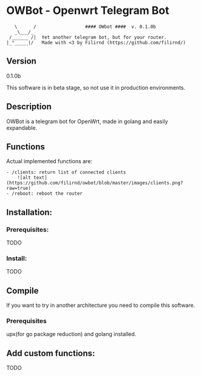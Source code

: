 

# OWBot - Openwrt Telegram Bot


````
   \      /                  #### OWbot ####  v. 0.1.0b
   _\___/_
 /______ /|  Yet another telegram bot, but for your router.
|_°_____|/   Made with <3 by Filirnd (https://github.com/filirnd/)
````

## Version
0.1.0b

This software is in beta stage, so not use it in production environments. 

## Description
OWBot is a telegram bot for OpenWrt, made in golang and easily expandable.


## Functions
Actual implemented functions are:

    - /clients: return list of connected clients
        ![alt text](https://github.com/filirnd/owbot/blob/master/images/clients.png?raw=true)
    - /reboot: reboot the router
     
## Installation:
### Prerequisites:
TODO

### Install:
TODO


## Compile
If you want to try in another architecture you need to compile this software.

### Prerequisites
upx(for go package reduction) and golang installed.

## Add custom functions:
TODO




